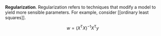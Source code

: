 **Regularization**. Regularization refers to techniques that modify a model to yield more sensible parameters. For example, consider [[ordinary least squares]].

$$
w = (X^\mathsf{T}X)^{-1}X^\mathsf{T}y
$$